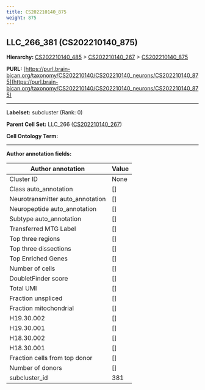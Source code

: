 ```yaml
---
title: CS202210140_875
weight: 875
---
```

## LLC_266_381 (CS202210140_875)
<b>Hierarchy: </b>
[CS202210140_485](../CS202210140_485) >
[CS202210140_267](../CS202210140_267) >
[CS202210140_875](../CS202210140_875)

**PURL:** [https://purl.brain-bican.org/taxonomy/CS202210140/CS202210140_neurons/CS202210140_875](https://purl.brain-bican.org/taxonomy/CS202210140/CS202210140_neurons/CS202210140_875)

---


**Labelset:** subcluster (Rank: 0)

**Parent Cell Set:** LLC_266 ([CS202210140_267](../CS202210140_267))



**Cell Ontology Term:** 

[MARKER GENES.]: #


---

[TRANSFERRED ANNOTATIONS.]: #


[AUTHOR ANNOTATION FIELDS.]: #


**Author annotation fields:**

| Author annotation | Value |
|-------------------|-------|
|Cluster ID|None|
|Class auto_annotation|[]|
|Neurotransmitter auto_annotation|[]|
|Neuropeptide auto_annotation|[]|
|Subtype auto_annotation|[]|
|Transferred MTG Label|[]|
|Top three regions|[]|
|Top three dissections|[]|
|Top Enriched Genes|[]|
|Number of cells|[]|
|DoubletFinder score|[]|
|Total UMI|[]|
|Fraction unspliced|[]|
|Fraction mitochondrial|[]|
|H19.30.002|[]|
|H19.30.001|[]|
|H18.30.002|[]|
|H18.30.001|[]|
|Fraction cells from top donor|[]|
|Number of donors|[]|
|subcluster_id|381|
